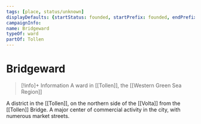 ```yaml
---
tags: [place, status/unknown]
displayDefaults: {startStatus: founded, startPrefix: founded, endPrefix: destroyed, endStatus: destroyed}
campaignInfo:
name: Bridgeward
typeOf: ward
partOf: Tollen
---
```

# Bridgeward
>[!info]+ Information
> A ward in [[Tollen]], the [[Western Green Sea Region]]

A district in the [[Tollen]], on the northern side of the [[Volta]] from the [[Tollen]] Bridge. A major center of commercial activity in the city, with numerous market streets.